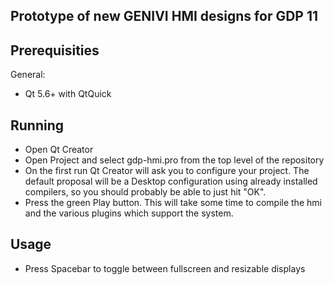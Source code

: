 Prototype of new GENIVI HMI designs for GDP 11
---------------------------------------------------

Prerequisities
---------------
General:
* Qt 5.6+ with QtQuick

Running
-----------
* Open Qt Creator
* Open Project and select gdp-hmi.pro from the top level of the repository
* On the first run Qt Creator will ask you to configure your project.  The default proposal will be a Desktop configuration using already installed compilers, so you should probably be able to just hit "OK".
* Press the green Play button. This will take some time to compile the hmi and the various plugins which support the system.

Usage
-----------
* Press Spacebar to toggle between fullscreen and resizable displays

